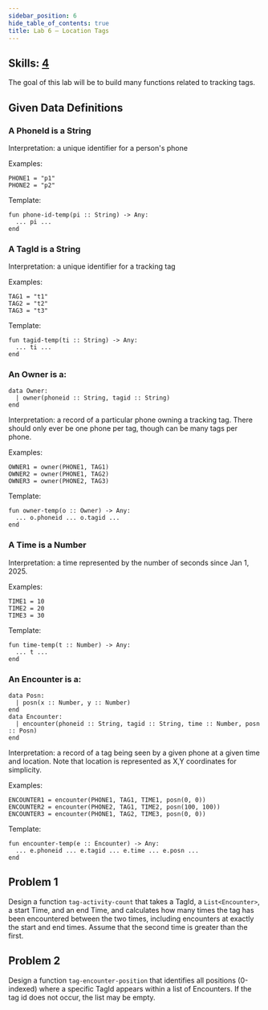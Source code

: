 ```yaml
---
sidebar_position: 6
hide_table_of_contents: true
title: Lab 6 — Location Tags
---
```


## Skills: [4](</skills/#(4)>)

The goal of this lab will be to build many functions related to tracking tags.

## Given Data Definitions

### A PhoneId is a String

Interpretation: a unique identifier for a person's phone

Examples:

```pyret
PHONE1 = "p1"
PHONE2 = "p2"
```

Template:

```pyret
fun phone-id-temp(pi :: String) -> Any:
  ... pi ...
end
```

### A TagId is a String

Interpretation: a unique identifier for a tracking tag

Examples:

```pyret
TAG1 = "t1"
TAG2 = "t2"
TAG3 = "t3"
```

Template:

```pyret
fun tagid-temp(ti :: String) -> Any:
  ... ti ...
end
```

### An Owner is a:

```pyret
data Owner:
  | owner(phoneid :: String, tagid :: String)
end
```

Interpretation: a record of a particular phone owning a tracking tag.
There should only ever be one phone per tag, though can be many tags per phone.

Examples:

```pyret
OWNER1 = owner(PHONE1, TAG1)
OWNER2 = owner(PHONE1, TAG2)
OWNER3 = owner(PHONE2, TAG3)
```

Template:

```pyret
fun owner-temp(o :: Owner) -> Any:
  ... o.phoneid ... o.tagid ...
end
```

### A Time is a Number

Interpretation: a time represented by the number of seconds since Jan 1, 2025.

Examples:

```pyret
TIME1 = 10
TIME2 = 20
TIME3 = 30
```

Template:

```pyret
fun time-temp(t :: Number) -> Any:
  ... t ...
end
```

### An Encounter is a:

```pyret
data Posn:
  | posn(x :: Number, y :: Number)
end
data Encounter:
  | encounter(phoneid :: String, tagid :: String, time :: Number, posn :: Posn)
end
```

Interpretation: a record of a tag being seen by a given phone at a given time and location.
Note that location is represented as X,Y coordinates for simplicity.

Examples:

```pyret
ENCOUNTER1 = encounter(PHONE1, TAG1, TIME1, posn(0, 0))
ENCOUNTER2 = encounter(PHONE2, TAG1, TIME2, posn(100, 100))
ENCOUNTER3 = encounter(PHONE1, TAG2, TIME3, posn(0, 0))
```

Template:

```pyret
fun encounter-temp(e :: Encounter) -> Any:
  ... e.phoneid ... e.tagid ... e.time ... e.posn ...
end
```

## Problem 1

Design a function `tag-activity-count` that takes a TagId, a `List<Encounter>`, a start Time, and an end Time, and calculates how many times the tag has been encountered between the two times, including encounters at exactly the start and end times. Assume that the second time is greater than the first.

## Problem 2

Design a function `tag-encounter-position` that identifies all positions (0-indexed) where a specific TagId appears within a list of Encounters. If the tag id does not occur, the list may be empty.
